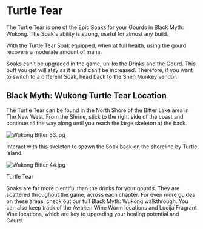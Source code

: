 # Turtle Tear

The Turtle Tear is one of the Epic Soaks for your Gourds in Black Myth: Wukong. The Soak's ability is strong, useful for almost any build. 

With the Turtle Tear Soak equipped, when at full health, using the gourd recovers a moderate amount of mana. 

Soaks can't be upgraded in the game, unlike the Drinks and the Gourd. This buff you get will stay as it is and can't be increased. Therefore, if you want to switch to a different Soak, head back to the Shen Monkey vendor. 

## Black Myth: Wukong Turtle Tear Location

The Turtle Tear can be found in the North Shore of the Bitter Lake area in The New West. From the Shrine, stick to the right side of the coast and continue all the way along until you reach the large skeleton at the back. 

![Wukong Bitter 33.jpg](https://oyster.ignimgs.com/mediawiki/apis.ign.com/black-myth-wukong/5/52/Wukong_Bitter_33.jpg)

Interact with this skeleton to spawn the Soak back on the shoreline by Turtle Island. 

![Wukong Bitter 44.jpg](https://oyster.ignimgs.com/mediawiki/apis.ign.com/black-myth-wukong/f/ff/Wukong_Bitter_44.jpg)

Turtle Tear

Soaks are far more plentiful than the drinks for your gourds. They are scattered throughout the game, across each chapter. For even more guides on these areas, check out our full Black Myth: Wukong walkthrough. You can also keep track of the Awaken Wine Worm locations and Luoija Fragrant Vine locations, which are key to upgrading your healing potential and Gourd.